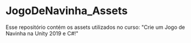 # JogoDeNavinha_Assets
Esse repositório contém os assets utilizados no curso: "Crie um Jogo de Navinha na Unity 2019 e C#!"
